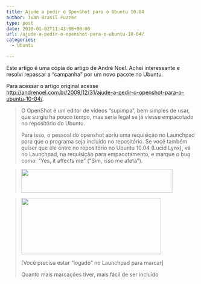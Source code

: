 ```yaml
---
title: Ajude a pedir o OpenShot para o Ubuntu 10.04
author: Ivan Brasil Fuzzer
type: post
date: 2010-01-02T11:43:08+00:00
url: /ajude-a-pedir-o-openshot-para-o-ubuntu-10-04/
categories:
  - Ubuntu

---
```

Este artigo é uma cópia do artigo de André Noel. Achei interessante e resolvi repassar a &#8220;campanha&#8221; por um novo pacote no Ubuntu.
  
Para acessar o artigo original acesse <http://andrenoel.com.br/2009/12/31/ajude-a-pedir-o-openshot-para-o-ubuntu-10-04/>.

> O OpenShot é um editor de vídeos “supimpa”, bem simples de usar, que surgiu há pouco tempo, mas seria legal se já viesse empacotado no repositório do Ubuntu.
> 
> Para isso, o pessoal do openshot abriu uma requisição no Launchpad para que o programa seja incluído no repositório. Se você também quiser que ele entre no repositório no Ubuntu 10.04 (Lucid Lynx), vá no Launchpad, na requisição para empacotamento, e marque o bug como: “Yes, it affects me” (“Sim, isso me afeta”).
  
> [<img class="aligncenter size-full wp-image-885" title="Request_For_Packaging" src="http://www.ubuntero.com.br/wp-content/uploads/2010/01/Request_For_Packaging.png" alt="" width="400" height="63" />][1]
  
> [<img class="aligncenter size-full wp-image-886" title="AffectsMe" src="http://www.ubuntero.com.br/wp-content/uploads/2010/01/AffectsMe.png" alt="" width="370" height="149" />][1]
> 
> [Você precisa estar &#8220;logado&#8221; no Launchpad para marcar]
> 
> Quanto mais marcações tiver, mais fácil de ser incluído

 [1]: https://bugs.launchpad.net/ubuntu/+bug/441678